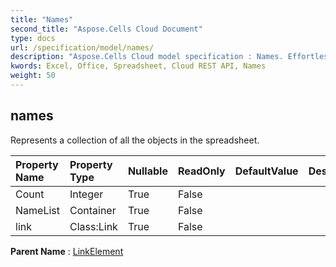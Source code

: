 ```yaml
---
title: "Names"
second_title: "Aspose.Cells Cloud Document"
type: docs
url: /specification/model/names/
description: "Aspose.Cells Cloud model specification : Names. Effortlessly handle Excel and other spreadsheet documents with features like opening, generating, editing, splitting, merging, comparing, and converting."
kwords: Excel, Office, Spreadsheet, Cloud REST API, Names
weight: 50
---
```


## **names**

Represents a collection of all the  objects in the spreadsheet. 

| Property Name | Property Type | Nullable |  ReadOnly | DefaultValue | Description | 
| :- | :- | :- |:- |  :- | :- |
| Count | Integer | True |  False |  |  |  
| NameList | Container | True |  False |  |  |  
| link | Class:Link | True |  False |  |  |  

**Parent Name** : [LinkElement](/specification/model/linkelement)

